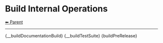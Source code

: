 # Build Internal Operations

<!-- TEMPLATE header 2 -->
[⬅ Parent ](../)
<hr />

{__buildDocumentationBuild}
{__buildTestSuite}
{buildPreRelease}
